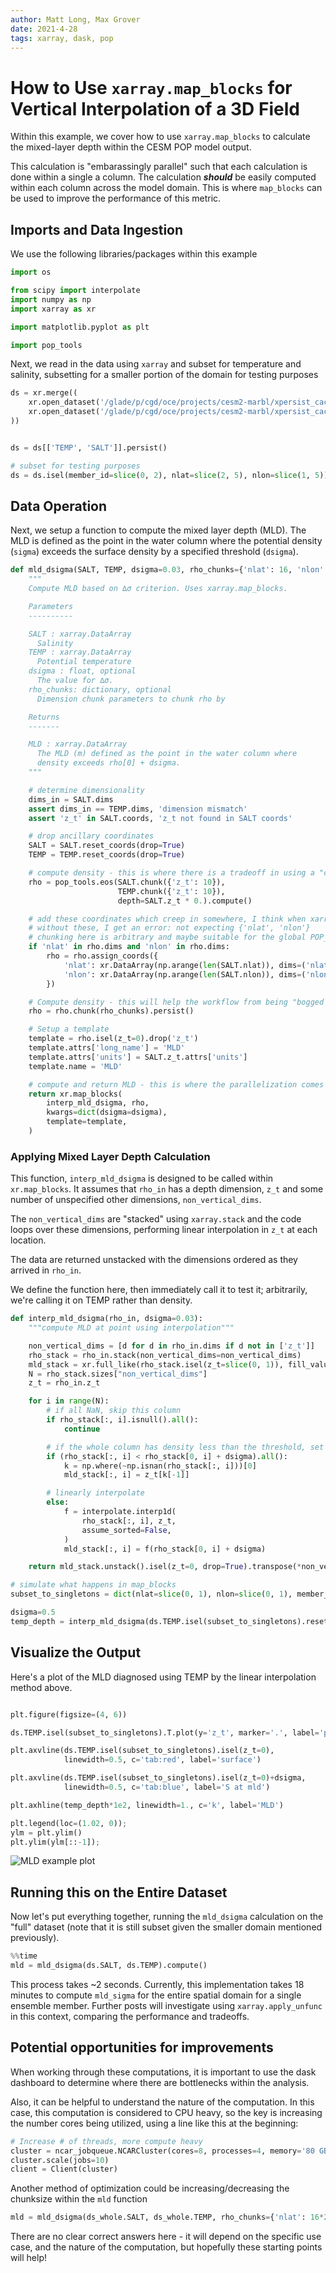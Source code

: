 ```yaml
---
author: Matt Long, Max Grover
date: 2021-4-28
tags: xarray, dask, pop
---
```


# How to Use `xarray.map_blocks` for Vertical Interpolation of a 3D Field

Within this example, we cover how to use `xarray.map_blocks` to calculate the mixed-layer depth within the CESM POP model output.

This calculation is "embarassingly parallel" such that each calculation is done within a single a column. The calculation **_should_** be easily computed within each column across the model domain. This is where `map_blocks` can be used to improve the performance of this metric.

## Imports and Data Ingestion

We use the following libraries/packages within this example

```python
import os

from scipy import interpolate
import numpy as np
import xarray as xr

import matplotlib.pyplot as plt

import pop_tools
```

Next, we read in the data using `xarray` and subset for temperature and salinity, subsetting for a smaller portion of the domain for testing purposes

```python
ds = xr.merge((
    xr.open_dataset('/glade/p/cgd/oce/projects/cesm2-marbl/xpersist_cache/3d_fields/TEMP-presentday-monclim.nc', chunks={}),
    xr.open_dataset('/glade/p/cgd/oce/projects/cesm2-marbl/xpersist_cache/3d_fields/SALT-presentday-monclim.nc', chunks={}),
))


ds = ds[['TEMP', 'SALT']].persist()

# subset for testing purposes
ds = ds.isel(member_id=slice(0, 2), nlat=slice(2, 5), nlon=slice(1, 5))
```

## Data Operation

Next, we setup a function to compute the mixed layer depth (MLD). The MLD is defined as the point in the water column where the potential density (`sigma`) exceeds the surface density by a specified threshold (`dsigma`).

```python
def mld_dsigma(SALT, TEMP, dsigma=0.03, rho_chunks={'nlat': 16, 'nlon': 16}):
    """
    Compute MLD based on ∆σ criterion. Uses xarray.map_blocks.

    Parameters
    ----------

    SALT : xarray.DataArray
      Salinity
    TEMP : xarray.DataArray
      Potential temperature
    dsigma : float, optional
      The value for ∆σ.
    rho_chunks: dictionary, optional
      Dimension chunk parameters to chunk rho by

    Returns
    -------

    MLD : xarray.DataArray
      The MLD (m) defined as the point in the water column where
      density exceeds rho[0] + dsigma.
    """

    # determine dimensionality
    dims_in = SALT.dims
    assert dims_in == TEMP.dims, 'dimension mismatch'
    assert 'z_t' in SALT.coords, 'z_t not found in SALT coords'

    # drop ancillary coordinates
    SALT = SALT.reset_coords(drop=True)
    TEMP = TEMP.reset_coords(drop=True)

    # compute density - this is where there is a tradeoff in using a "core dimension" for chunking
    rho = pop_tools.eos(SALT.chunk({'z_t': 10}),
                        TEMP.chunk({'z_t': 10}),
                        depth=SALT.z_t * 0.).compute()

    # add these coordinates which creep in somewhere, I think when xarray does the unstack
    # without these, I get an error: not expecting {'nlat', 'nlon'}
    # chunking here is arbitrary and maybe suitable for the global POP_gx1v7 grid
    if 'nlat' in rho.dims and 'nlon' in rho.dims:
        rho = rho.assign_coords({
            'nlat': xr.DataArray(np.arange(len(SALT.nlat)), dims=('nlat')),
            'nlon': xr.DataArray(np.arange(len(SALT.nlon)), dims=('nlon')),
        })

    # Compute density - this will help the workflow from being "bogged down" with too many tasks
    rho = rho.chunk(rho_chunks).persist()

    # Setup a template
    template = rho.isel(z_t=0).drop('z_t')
    template.attrs['long_name'] = 'MLD'
    template.attrs['units'] = SALT.z_t.attrs['units']
    template.name = 'MLD'

    # compute and return MLD - this is where the parallelization comes in
    return xr.map_blocks(
        interp_mld_dsigma, rho,
        kwargs=dict(dsigma=dsigma),
        template=template,
    )
```

### Applying Mixed Layer Depth Calculation

This function, `interp_mld_dsigma` is designed to be called within `xr.map_blocks`. It assumes that `rho_in` has a depth dimension, `z_t` and some number of unspecified other dimensions, `non_vertical_dims`.

The `non_vertical_dims` are "stacked" using `xarray.stack` and the code loops over these dimensions, performing linear interpolation in `z_t` at each location.

The data are returned unstacked with the dimensions ordered as they arrived in `rho_in`.

We define the function here, then immediately call it to test it; arbitrarily, we're calling it on TEMP rather than density.

```python
def interp_mld_dsigma(rho_in, dsigma=0.03):
    """compute MLD at point using interpolation"""

    non_vertical_dims = [d for d in rho_in.dims if d not in ['z_t']]
    rho_stack = rho_in.stack(non_vertical_dims=non_vertical_dims)
    mld_stack = xr.full_like(rho_stack.isel(z_t=slice(0, 1)), fill_value=np.nan)
    N = rho_stack.sizes["non_vertical_dims"]
    z_t = rho_in.z_t

    for i in range(N):
        # if all NaN, skip this column
        if rho_stack[:, i].isnull().all():
            continue

        # if the whole column has density less than the threshold, set MLD to deepest point
        if (rho_stack[:, i] < rho_stack[0, i] + dsigma).all():
            k = np.where(~np.isnan(rho_stack[:, i]))[0]
            mld_stack[:, i] = z_t[k[-1]]

        # linearly interpolate
        else:
            f = interpolate.interp1d(
                rho_stack[:, i], z_t,
                assume_sorted=False,
            )
            mld_stack[:, i] = f(rho_stack[0, i] + dsigma)

    return mld_stack.unstack().isel(z_t=0, drop=True).transpose(*non_vertical_dims)

# simulate what happens in map_blocks
subset_to_singletons = dict(nlat=slice(0, 1), nlon=slice(0, 1), member_id=slice(0, 1), month=slice(0, 1))

dsigma=0.5
temp_depth = interp_mld_dsigma(ds.TEMP.isel(subset_to_singletons).reset_coords(drop=True), dsigma=dsigma)
```

## Visualize the Output

Here's a plot of the MLD diagnosed using TEMP by the linear interpolation method above.

```python

plt.figure(figsize=(4, 6))

ds.TEMP.isel(subset_to_singletons).T.plot(y='z_t', marker='.', label='profile')

plt.axvline(ds.TEMP.isel(subset_to_singletons).isel(z_t=0),
            linewidth=0.5, c='tab:red', label='surface')

plt.axvline(ds.TEMP.isel(subset_to_singletons).isel(z_t=0)+dsigma,
            linewidth=0.5, c='tab:blue', label='S at mld')

plt.axhline(temp_depth*1e2, linewidth=1., c='k', label='MLD')

plt.legend(loc=(1.02, 0));
ylm = plt.ylim()
plt.ylim(ylm[::-1]);
```

![MLD example plot](../images/mld_example_plot.png)

## Running this on the Entire Dataset

Now let's put everything together, running the `mld_dsigma` calculation on the "full" dataset (note that it is still subset given the smaller domain mentioned previously).

```python
%%time
mld = mld_dsigma(ds.SALT, ds.TEMP).compute()
```

This process takes ~2 seconds. Currently, this implementation takes 18 minutes to compute `mld_sigma` for the entire spatial domain for a single ensemble member. Further posts will investigate using `xarray.apply_unfunc` in this context, comparing the performance and tradeoffs.

## Potential opportunities for improvements

When working through these computations, it is important to use the dask dashboard to determine where there are bottlenecks within the analysis.

Also, it can be helpful to understand the nature of the computation. In this case, this computation is considered to CPU heavy, so the key is increasing the number cores being utilized, using a line like this at the beginning:

```python
# Increase # of threads, more compute heavy
cluster = ncar_jobqueue.NCARCluster(cores=8, processes=4, memory='80 GB', project='project_number')
cluster.scale(jobs=10)
client = Client(cluster)
```

Another method of optimization could be increasing/decreasing the chunksize within the `mld` function

```python
mld = mld_dsigma(ds_whole.SALT, ds_whole.TEMP, rho_chunks={'nlat': 16*2, 'nlon': 16*2}).compute()
```

There are no clear correct answers here - it will depend on the specific use case, and the nature of the computation, but hopefully these starting points will help!
